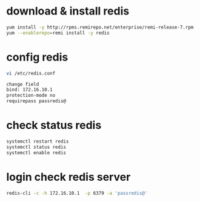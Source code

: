 # download & install redis
```bash
yum install -y http://rpms.remirepo.net/enterprise/remi-release-7.rpm
yum --enablerepo=remi install -y redis
```
# config redis
```bash
vi /etc/redis.conf

change field
bind: 172.16.10.1
protection-mode no
requirepass passredis@
```
# check status redis
```bash
systemctl restart redis
systemctl status redis
systemctl enable redis
```
# login check redis server
```bash
redis-cli -c -h 172.16.10.1  -p 6379 -a 'passredis@'
```